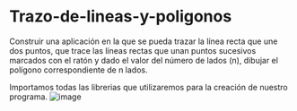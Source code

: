# Trazo-de-lineas-y-poligonos
Construir una aplicación en la que se pueda trazar la línea recta
que une dos puntos, que trace las líneas rectas que unan puntos sucesivos marcados con el
ratón y dado el valor del número de lados (n), dibujar el polígono correspondiente de n lados. 

Importamos todas las librerias que utilizaremos para la creación de nuestro programa.
![image](https://user-images.githubusercontent.com/71079322/132070962-4e954679-a05b-4542-bb5f-6630850d6ee8.png)
